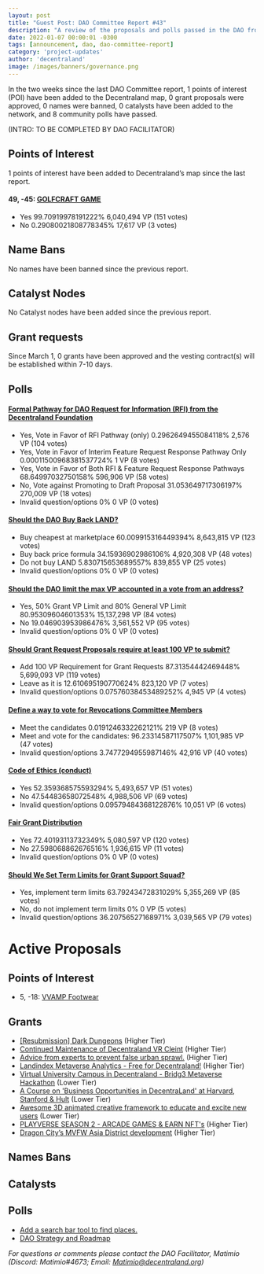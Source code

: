 ```yaml
---
layout: post
title: "Guest Post: DAO Committee Report #43"
description: "A review of the proposals and polls passed in the DAO from March 1 through March 15".
date: 2022-01-07 00:00:01 -0300
tags: [announcement, dao, dao-committee-report]
category: 'project-updates'
author: 'decentraland'
image: /images/banners/governance.png
---
```


In the two weeks since the last DAO Committee report, 1 points of interest (POI) have been added to the Decentraland map, 0 grant proposals were approved, 0 names were banned, 0 catalysts have been added to the network, and 8 community polls have passed.

(INTRO: TO BE COMPLETED BY DAO FACILITATOR)

## Points of Interest
1 points of interest have been added to Decentraland’s map since the last report.


#### 49, -45: [GOLFCRAFT GAME](https://governance.decentraland.org/proposal/?id=40d3d1f0-bcf0-11ed-8c13-518b5c1940be)

* Yes 99.70919978191222% 6,040,494 VP (151 votes)
* No 0.29080021808778345% 17,617 VP (3 votes)


## Name Bans

No names have been banned since the previous report.

## Catalyst Nodes
No Catalyst nodes have been added since the previous report.


## Grant requests
Since March 1, 0 grants have been approved and the vesting contract(s) will be established within 7-10 days.


## Polls

#### [Formal Pathway for DAO Request for Information (RFI) from the Decentraland Foundation](https://governance.decentraland.org/proposal/?id=57d7a630-be38-11ed-8c13-518b5c1940be)

* Yes, Vote in Favor of RFI Pathway (only) 0.2962649455084118% 2,576 VP (104 votes)
* Yes, Vote in Favor of Interim Feature Request Response Pathway Only 0.00011500968381537724% 1 VP (8 votes)
* Yes, Vote in Favor of Both RFI &amp; Feature Request Response Pathways 68.64997032750158% 596,906 VP (58 votes)
* No, Vote against Promoting to Draft Proposal 31.053649717306197% 270,009 VP (18 votes)
* Invalid question/options 0% 0 VP (0 votes)


#### [Should the DAO Buy Back LAND?](https://governance.decentraland.org/proposal/?id=e62c2260-bdd1-11ed-8c13-518b5c1940be)

* Buy cheapest at marketplace 60.009915316449394% 8,643,815 VP (123 votes)
* Buy back price formula 34.15936902986106% 4,920,308 VP (48 votes)
* Do not buy LAND 5.830715653689557% 839,855 VP (25 votes)
* Invalid question/options 0% 0 VP (0 votes)


#### [Should the DAO limit the max VP accounted in a vote from an address?](https://governance.decentraland.org/proposal/?id=561c24f0-bd03-11ed-8c13-518b5c1940be)

* Yes, 50% Grant VP Limit and 80% General VP Limit 80.95309604601353% 15,137,298 VP (84 votes)
* No 19.046903953986476% 3,561,552 VP (95 votes)
* Invalid question/options 0% 0 VP (0 votes)


#### [Should Grant Request Proposals require at least 100 VP to submit?](https://governance.decentraland.org/proposal/?id=b182b570-bcd6-11ed-8c13-518b5c1940be)

* Add 100 VP Requirement for Grant Requests 87.31354442469448% 5,699,093 VP (119 votes)
* Leave as it is 12.610695190770624% 823,120 VP (7 votes)
* Invalid question/options 0.07576038453489252% 4,945 VP (4 votes)


#### [Define a way to vote for Revocations Committee Members](https://governance.decentraland.org/proposal/?id=19c0e070-bc5b-11ed-8c13-518b5c1940be)

* Meet the candidates 0.0191246332262121% 219 VP (8 votes)
* Meet and vote for the candidates: 96.23314587117507% 1,101,985 VP (47 votes)
* Invalid question/options 3.7477294955987146% 42,916 VP (40 votes)


#### [Code of Ethics (conduct)](https://governance.decentraland.org/proposal/?id=fb54ea30-b928-11ed-95dc-afd12ca00986)

* Yes  52.359368575593294% 5,493,657 VP (51 votes)
* No 47.54483658072548% 4,988,506 VP (69 votes)
* Invalid question/options 0.09579484368122876% 10,051 VP (6 votes)


#### [Fair Grant Distribution](https://governance.decentraland.org/proposal/?id=99adb4e0-b925-11ed-95dc-afd12ca00986)

* Yes 72.40193113732349% 5,080,597 VP (120 votes)
* No 27.598068862676516% 1,936,615 VP (11 votes)
* Invalid question/options 0% 0 VP (0 votes)


#### [Should We Set Term Limits for Grant Support Squad?](https://governance.decentraland.org/proposal/?id=858970d0-b7a4-11ed-9cbc-e93d98a2df52)

* Yes, implement term limits  63.79243472831029% 5,355,269 VP (85 votes)
* No, do not implement term limits  0% 0 VP (5 votes)
* Invalid question/options 36.20756527168971% 3,039,565 VP (79 votes)



# Active Proposals

## Points of Interest

* 5, -18: [VVAMP Footwear](https://governance.decentraland.org/proposal/?id=491ec560-c5d6-11ed-a85e-7ddcee7c678f)

## Grants

* [[Resubmission] Dark Dungeons](https://governance.decentraland.org/proposal/?id=639b31c0-c8e3-11ed-a454-057e86adfb11) (Higher Tier)
* [Continued Maintenance of Decentraland VR Cleint](https://governance.decentraland.org/proposal/?id=47aac310-c783-11ed-a85e-7ddcee7c678f) (Higher Tier)
* [Advice from experts to prevent false urban sprawl.](https://governance.decentraland.org/proposal/?id=69e7e570-c75b-11ed-a85e-7ddcee7c678f) (Higher Tier)
* [Landindex Metaverse Analytics - Free for Decentraland!](https://governance.decentraland.org/proposal/?id=b20461d0-c648-11ed-a85e-7ddcee7c678f) (Higher Tier)
* [Virtual University Campus in Decentraland - Bridg3 Metaverse Hackathon](https://governance.decentraland.org/proposal/?id=4c8e0590-c4a4-11ed-b5a4-290560b83eb7) (Lower Tier)
* [A Course on &#39;Business Opportunities in DecentraLand&#39; at Harvard, Stanford &amp; Hult](https://governance.decentraland.org/proposal/?id=ade957c0-c389-11ed-b5a4-290560b83eb7) (Lower Tier)
* [Awesome 3D animated creative framework to educate and excite new users](https://governance.decentraland.org/proposal/?id=af7f5d50-c316-11ed-931d-5b5c5c595273) (Lower Tier)
* [PLAYVERSE SEASON 2 - ARCADE GAMES &amp; EARN NFT&#39;s](https://governance.decentraland.org/proposal/?id=644abde0-c29c-11ed-931d-5b5c5c595273) (Higher Tier)
* [Dragon City’s MVFW Asia District development](https://governance.decentraland.org/proposal/?id=099d0f80-c13c-11ed-95a1-11f47a37eb17) (Higher Tier)

## Names Bans


## Catalysts


## Polls

* [Add a search bar tool to find places.](https://governance.decentraland.org/proposal/?id=1e058810-c819-11ed-a454-057e86adfb11)
* [DAO Strategy and Roadmap](https://governance.decentraland.org/proposal/?id=8f846090-c811-11ed-a454-057e86adfb11)

*For questions or comments please contact the DAO Facilitator, Matimio (Discord: Matimio#4673; Email: [Matimio@decentraland.org](mailto:Matimio@decentraland.org))*